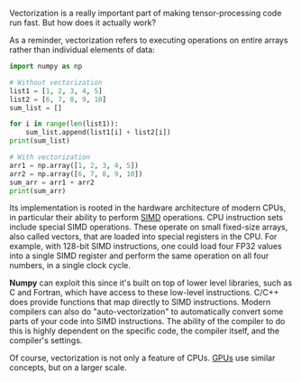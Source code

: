 Vectorization is a really important part of making tensor-processing code run fast. But how does it actually work?

As a reminder, vectorization refers to executing operations on entire arrays rather than individual elements of data:

```python
import numpy as np

# Without vectorization
list1 = [1, 2, 3, 4, 5]
list2 = [6, 7, 8, 9, 10]
sum_list = []

for i in range(len(list1)):
    sum_list.append(list1[i] + list2[i])
print(sum_list) 

# With vectorization
arr1 = np.array([1, 2, 3, 4, 5])
arr2 = np.array([6, 7, 8, 9, 10])
sum_arr = arr1 + arr2
print(sum_arr)  
```

Its implementation is rooted in the hardware architecture of modern CPUs, in particular their ability to perform [SIMD](https://en.wikipedia.org/wiki/Single_instruction,_multiple_data) operations. CPU instruction sets include special SIMD operations. These operate on small fixed-size arrays, also called vectors, that are loaded into special registers in the CPU. For example, with 128-bit SIMD instructions, one could load four FP32 values into a single SIMD register and perform the same operation on all four numbers, in a single clock cycle.

**Numpy** can exploit this since it's built on top of lower level libraries, such as C and Fortran, which have access to these low-level instructions. C/C++ does provide functions that map directly to SIMD instructions. Modern compilers can also do "auto-vectorization" to automatically convert some parts of your code into SIMD instructions. The ability of the compiler to do this is highly dependent on the specific code, the compiler itself, and the compiler's settings.

Of course, vectorization is not only a feature of CPUs. [GPUs](GPUs/GPUs.md) use similar concepts, but on a larger scale.




